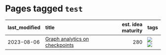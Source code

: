 # Pages tagged `test`

|last_modified|title|est. idea maturity|tags
|:---|:---|---:|:---|
|2023-08-06|[Graph analytics on checkpoints](../Graph_analytics_on_checkpoints.md)|280|[![](https://img.shields.io/badge/tag-from_issue-683f3)](../tags/from_issue.md) [![](https://img.shields.io/badge/tag-test-a682e)](../tags/test.md)|